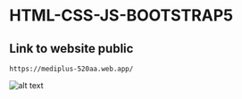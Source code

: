 # HTML-CSS-JS-BOOTSTRAP5

## Link to website public
```
https://mediplus-520aa.web.app/
```
![alt text](https://img5.pic.in.th/file/secure-sv1/screencapture-mediplus-520aa-web-app-2024-06-18-11_20_34.png)
